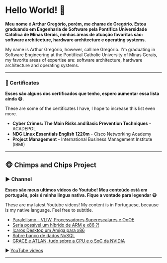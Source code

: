 # Hello World! 👋

__Meu nome é Arthur Gregório, porém, me chame de Gregório. Estou graduando em Engenharia de Software pela Pontifica Universidade Católica de Minas Gerais, minhas áreas de atuação favoritas são: software architecture, hardware architecture e operating systems.__

My name is Arthur Gregório, however, call me Gregório. I'm graduating in Software Engineering at the Pontifical Catholic University of Minas Gerais, my favorite areas of expertise are: software architecture, hardware architecture and operating systems.

___
### 📜 Certificates

__Esses são alguns dos certificados que tenho, espero aumentar essa lista ainda 😋.__

These are some of the certificates I have, I hope to increase this list even more.

- **Cyber Crimes: The Main Risks and Basic Prevention Techniques** - ACADEPOL
- **NDG Linux Essentials English 1220m** - Cisco Networking Academy
- **Project Management** - International Business Management Institute (IBMI)

___

## 🐵 Chimps and Chips Project

### ▶️ Channel

__Esses são meus ultimos vídeos do Youtube! Meu conteúdo está em português, pois é minha lingua nativa. Fique a vontade para legendar 😃__

These are my latest Youtube videos! My content is in Portuguese, because is my native language. Feel free to subtitle.

<!-- YOUTUBE-VIDEOS-LIST:START -->
- [Paralelismo - VLIW, Processadores Superescalares e OoOE](https://www.youtube.com/watch?v=2An47qa5J5c)
- [Seria possível um híbrido de ARM e x86 ?!](https://www.youtube.com/watch?v=5Urr-FvU4qQ)
- [Icaros Desktop um Amiga para x86](https://www.youtube.com/watch?v=i0-105LCw0o)
- [Sobre banco de dados NoSQL](https://www.youtube.com/watch?v=OdFcpx097zU)
- [GRACE e ATLAN, tudo sobre a CPU e o SoC da NVIDIA](https://www.youtube.com/watch?v=cblqG4nMj3Q)
<!-- YOUTUBE-VIDEOS-LIST:END -->

▶ [YouTube videos](https://www.youtube.com/channel/UCAlswkPpSbd4ip_oGcTQZWg?sub_confirmation=1)

___
